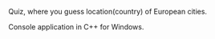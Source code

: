 Quiz, where you guess location(country) of European cities.

Console application in C++ for Windows.
